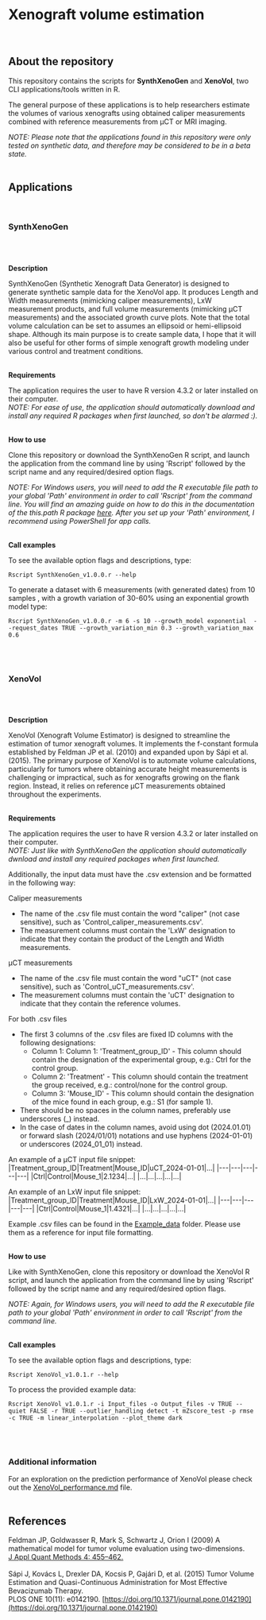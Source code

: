 # Xenograft volume estimation
<br>

## About the repository

This repository contains the scripts for **SynthXenoGen** and **XenoVol**, two CLI applications/tools written in R.

The general purpose of these applications is to help researchers estimate the volumes of various xenografts using obtained caliper measurements
combined with reference measurements from µCT or MRI imaging.
<br>

*NOTE: Please note that the applications found in this repository were only tested on synthetic data, and therefore may be considered to be in a beta state.*
<br>
<br>

## Applications
<br>

### SynthXenoGen
<br>
<br>

**Description**

SynthXenoGen (Synthetic Xenograft Data Generator) is designed to generate synthetic sample data for the XenoVol app.
It produces Length and Width measurements (mimicking caliper measurements), LxW measurement products, and full volume measurements (mimicking µCT measurements)
and the associated growth curve plots. Note that the total volume calculation can be set to assumes an ellipsoid or hemi-ellipsoid shape.
Although its main purpose is to create sample data, I hope  that it will also be useful for other forms of simple xenograft growth modeling under various control and treatment conditions.
<br>
<br>

**Requirements**

The application requires the user to have R version 4.3.2 or later installed on their computer.<br>
*NOTE: For ease of use, the application should automatically download and install any required R packages when first launched, so don't be alarmed :).*
<br>
<br>

**How to use**

Clone this repository or download the SynthXenoGen R script, and launch the application from the command line by using 'Rscript' followed by the script name and any required/desired option flags.

*NOTE: For Windows users, you will need to add the R executable file path to your global 'Path' environment in order to call 'Rscript' from the command line.
You will find an amazing guide on how to do this in the documentation of the this.path R package [here](https://www.rdocumentation.org/packages/this.path/versions/0.4.4/topics/Running.R.from.the.command-line).
After you set up your 'Path' environment, I recommend using PowerShell for app calls.*
<br>
<br>

**Call examples**


To see the available option flags and descriptions, type:
```
Rscript SynthXenoGen_v1.0.0.r --help
```

To generate a dataset with 6 measurements (with generated dates) from 10 samples , with a growth variation of 30-60% using an exponential growth model type:
```
Rscript SynthXenoGen_v1.0.0.r -m 6 -s 10 --growth_model exponential  --request_dates TRUE --growth_variation_min 0.3 --growth_variation_max 0.6
```
<br>
<br>


### XenoVol
<br>
<br>

**Description**

XenoVol (Xenograft Volume Estimator) is designed to streamline the estimation of tumor xenograft volumes.
It implements the f-constant formula established by Feldman JP et al. (2010) and expanded upon by Sápi et al. (2015).
The primary purpose of XenoVol is to automate volume calculations, particularly for tumors where obtaining accurate height measurements is challenging or impractical,
such as for xenografts growing on the flank region. Instead, it relies on reference µCT measurements obtained throughout the experiments.
<br>
<br>

**Requirements**

The application requires the user to have R version 4.3.2 or later installed on their computer.<br>
*NOTE: Just like with SynthXenoGen the application should automatically dwnload and install any required packages when first launched.*

Additionally, the input data must have the .csv extension and be formatted in the following way:

Caliper measurements
- The name of the .csv file must contain the word "caliper" (not case sensitive), such as 'Control_caliper_measurements.csv'.
- The measurement columns must contain the 'LxW' designation to indicate that they contain the product of the Length and Width measurements.

µCT measurements
- The name of the .csv file must contain the word "uCT" (not case sensitive), such as 'Control_uCT_measurements.csv'.
- The measurement columns must contain the 'uCT' designation to indicate that they contain the reference volumes.

For both .csv files
- The first 3 columns of the .csv files are fixed ID columns with the following designations:
  - Column 1: Column 1: 'Treatment_group_ID' - This column should contain the designation of the experimental group, e.g.: Ctrl for the control group.
  - Column 2: 'Treatment' - This column should contain the treatment the group received, e.g.: control/none for the control group.
  - Column 3: 'Mouse_ID' - This column should contain the designation of the mice found in each group, e.g.: S1 (for sample 1).
- There should be no spaces in the column names, preferably use underscores (_) instead.
- In the case of dates in the column names, avoid using dot (2024.01.01) or forward slash (2024/01/01) notations and use hyphens (2024-01-01) or underscores (2024_01_01) instead.

An example of a µCT input file snippet:
|Treatment_group_ID|Treatment|Mouse_ID|uCT_2024-01-01|...|
|---|---|---|---|---|
|Ctrl|Control|Mouse_1|2.1234|...|
|...|...|...|...|...|

An example of an LxW input file snippet:
|Treatment_group_ID|Treatment|Mouse_ID|LxW_2024-01-01|...|
|---|---|---|---|---|
|Ctrl|Control|Mouse_1|1.4321|...|
|...|...|...|...|...|

Example .csv files can be found in the [Example_data](Example_data/) folder. Please use them as a reference for input file formatting.
<br>
<br>

**How to use**

Like with SynthXenoGen, clone this repository or download the XenoVol R script, and launch the application from the command line by using 'Rscript' followed by the script name and any required/desired option flags.

*NOTE: Again, for Windows users, you will need to add the R executable file path to your global 'Path' environment in order to call 'Rscript' from the command line.*
<br>
<br>

**Call examples**


To see the available option flags and descriptions, type:
```
Rscript XenoVol_v1.0.1.r --help
```

To process the provided example data:
```
Rscript XenoVol_v1.0.1.r -i Input_files -o Output_files -v TRUE --quiet FALSE -r TRUE --outlier_handling detect -t mZscore_test -p rmse -c TRUE -m linear_interpolation --plot_theme dark
```
<br>
<br>

### Additional information

For an exploration on the prediction performance of XenoVol please check out the [XenoVol_performance.md](/XenoVol_performance.md) file.
<br>
<br>

## References

Feldman JP, Goldwasser R, Mark S, Schwartz J, Orion I (2009) A mathematical model for tumor volume evaluation using two-dimensions. <br>
[J Appl Quant Methods 4: 455–462.](https://www.jaqm.ro/issues/volume-4,issue-4/6_feldman_goldwasser_mark_schwartz_orion.php) <br>
<br>
Sápi J, Kovács L, Drexler DA, Kocsis P, Gajári D, et al. (2015) Tumor Volume Estimation and Quasi-Continuous Administration for Most Effective Bevacizumab Therapy. <br>
PLOS ONE 10(11): e0142190. [https://doi.org/10.1371/journal.pone.0142190](https://doi.org/10.1371/journal.pone.0142190)


